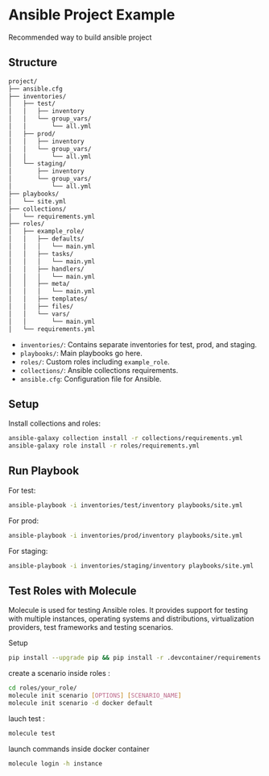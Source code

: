 # Ansible Project Example
Recommended way to build ansible project

## Structure

```bash
project/
├── ansible.cfg
├── inventories/
│   ├── test/
│   │   ├── inventory
│   │   └── group_vars/
│   │       └── all.yml
│   ├── prod/
│   │   ├── inventory
│   │   └── group_vars/
│   │       └── all.yml
│   └── staging/
│       ├── inventory
│       └── group_vars/
│           └── all.yml
├── playbooks/
│   └── site.yml
├── collections/
│   └── requirements.yml
├── roles/
│   ├── example_role/
│   │   ├── defaults/
│   │   │   └── main.yml
│   │   ├── tasks/
│   │   │   └── main.yml
│   │   ├── handlers/
│   │   │   └── main.yml
│   │   ├── meta/
│   │   │   └── main.yml
│   │   ├── templates/
│   │   ├── files/
│   │   └── vars/
│   │       └── main.yml
│   └── requirements.yml
```

- `inventories/`: Contains separate inventories for test, prod, and staging.
- `playbooks/`: Main playbooks go here.
- `roles/`: Custom roles including `example_role`.
- `collections/`: Ansible collections requirements.
- `ansible.cfg`: Configuration file for Ansible.

## Setup

Install collections and roles:
```bash
ansible-galaxy collection install -r collections/requirements.yml
ansible-galaxy role install -r roles/requirements.yml
```

## Run Playbook

For test:
```bash
ansible-playbook -i inventories/test/inventory playbooks/site.yml
```

For prod:
```bash
ansible-playbook -i inventories/prod/inventory playbooks/site.yml
```

For staging:
```bash
ansible-playbook -i inventories/staging/inventory playbooks/site.yml
```

## Test Roles with Molecule

Molecule is used for testing Ansible roles. It provides support for testing with multiple instances, operating systems and distributions, virtualization providers, test frameworks and testing scenarios.

Setup
```bash
pip install --upgrade pip && pip install -r .devcontainer/requirements.txt
```

create a scenario inside roles :
```bash
cd roles/your_role/
molecule init scenario [OPTIONS] [SCENARIO_NAME]
molecule init scenario -d docker default
```

lauch test :
```bash
molecule test
```

launch commands inside docker container
```bash
molecule login -h instance
```